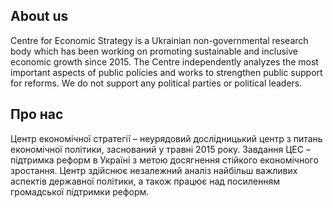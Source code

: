 ## About us
Centre for Economic Strategy is a Ukrainian non-governmental research body which has been working on promoting sustainable and inclusive economic growth since 2015. 
The Centre independently analyzes the most important aspects of public policies and works to strengthen public support for reforms. 
We do not support any political parties or political leaders.

## Про нас 
Центр економічної стратегії – неурядовий дослідницький центр з питань економічної політики, заснований у травні 2015 року. 
Завдання ЦЕС – підтримка реформ в Україні з метою досягнення стійкого економічного зростання. 
Центр здійснює незалежний аналіз найбільш важливих аспектів державної політики, а також працює над посиленням громадської підтримки реформ.


<!--

**Here are some ideas to get you started:**

🙋‍♀️ A short introduction - what is your organization all about?
🌈 Contribution guidelines - how can the community get involved?
👩‍💻 Useful resources - where can the community find your docs? Is there anything else the community should know?
🍿 Fun facts - what does your team eat for breakfast?
🧙 Remember, you can do mighty things with the power of [Markdown](https://docs.github.com/github/writing-on-github/getting-started-with-writing-and-formatting-on-github/basic-writing-and-formatting-syntax)
-->
